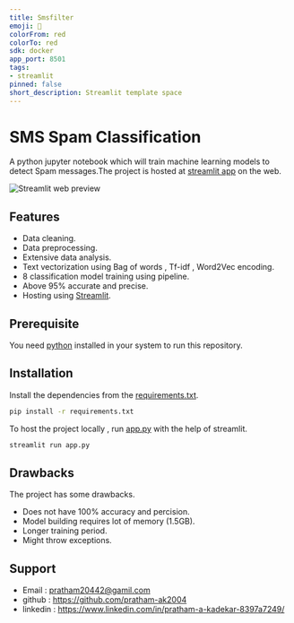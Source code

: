 ```yaml
---
title: Smsfilter
emoji: 🚀
colorFrom: red
colorTo: red
sdk: docker
app_port: 8501
tags:
- streamlit
pinned: false
short_description: Streamlit template space
---
```


# SMS Spam Classification

A python jupyter notebook which will train machine learning models to detect Spam messages.The project is hosted at [streamlit app](https://pratham-ak2004-sms-spam-classifier-app-ltmnlx.streamlit.app/) on the web.

![Streamlit web preview](https://github.com/pratham-ak2004/sms-spam-classifier/assets/124170443/e5f621fa-144f-4cbd-9c33-9f001f905c1d)


## Features

- Data cleaning.
- Data preprocessing.
- Extensive data analysis.
- Text vectorization using Bag of words , Tf-idf , Word2Vec encoding.
- 8 classification model training using pipeline.
- Above 95% accurate and precise.
- Hosting using [Streamlit](https://streamlit.io/).


## Prerequisite

You need [python](https://www.python.org/) installed in your system to run this repository.


## Installation

Install the dependencies from the [requirements.txt](https://github.com/pratham-ak2004/sms-spam-classifier/blob/main/requirements.txt).

```bash
pip install -r requirements.txt
```
To host the project locally , run [app.py](https://github.com/pratham-ak2004/sms-spam-classifier/blob/main/app.py) with the help of streamlit.
```bash
streamlit run app.py
```



## Drawbacks

The project has some drawbacks.

- Does not have 100% accuracy and percision.
- Model building requires lot of memory (1.5GB).
- Longer training period.
- Might throw exceptions.
## Support

- Email : pratham20442@gamil.com 
- github : https://github.com/pratham-ak2004
- linkedin : https://www.linkedin.com/in/pratham-a-kadekar-8397a7249/
